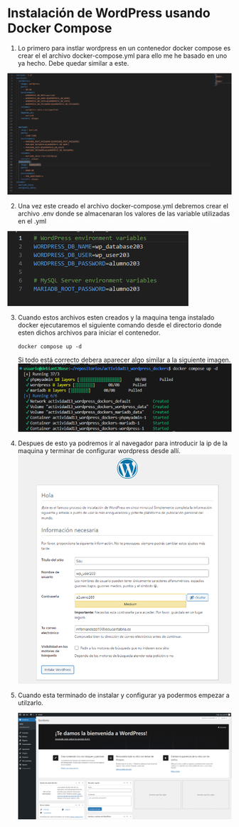 # Instalación de WordPress usando Docker Compose
 1. Lo primero para instlar wordpress en un contenedor docker compose es crear el el archivo docker-compose.yml para ello me he basado en uno ya hecho. Debe quedar similar a este.

 ![](img/1.png)

 2. Una vez este creado el archivo docker-compose.yml debremos crear el archivo .env donde se almacenaran los valores de las variable utilizadas en el .yml

 ![](img/2.png)

 3. Cuando estos archivos esten creados y la maquina tenga instalado docker ejecutaremos el siguiente comando desde el directorio donde esten dichos archivos para iniciar el contenedor.

    ```
    docker compose up -d
    ```

    Si todo está correcto debera aparecer algo similar a la siguiente imagen.
    ![](img/3.png)

 4. Despues de esto ya podremos ir al navegador para introducir la ip de la maquina y terminar de configurar wordpress desde allí.
    ![](img/4.png)

5. Cuando esta terminado de instalar y configurar ya podermos empezar a utilzarlo.

    ![](img/5.png)
